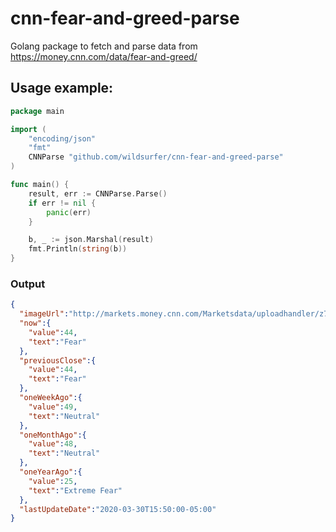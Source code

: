 # cnn-fear-and-greed-parse
Golang package to fetch and parse data from https://money.cnn.com/data/fear-and-greed/

## Usage example:
```go
package main

import (
	"encoding/json"
	"fmt"
	CNNParse "github.com/wildsurfer/cnn-fear-and-greed-parse"
)

func main() {
	result, err := CNNParse.Parse()
	if err != nil {
		panic(err)
	}

	b, _ := json.Marshal(result)
	fmt.Println(string(b))
}
```
### Output
```json
{
  "imageUrl":"http://markets.money.cnn.com/Marketsdata/uploadhandler/z748f7c0aza9d607b00bf84c6a8b0283e2745ded10.png",
  "now":{
    "value":44,
    "text":"Fear"
  },
  "previousClose":{
    "value":44,
    "text":"Fear"
  },
  "oneWeekAgo":{
    "value":49,
    "text":"Neutral"
  },
  "oneMonthAgo":{
    "value":48,
    "text":"Neutral"
  },
  "oneYearAgo":{
    "value":25,
    "text":"Extreme Fear"
  },
  "lastUpdateDate":"2020-03-30T15:50:00-05:00"
}
```